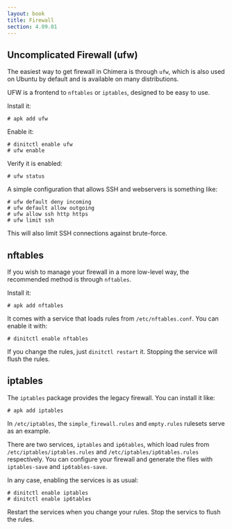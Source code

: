 ```yaml
---
layout: book
title: Firewall
section: 4.09.01
---
```


## Uncomplicated Firewall (ufw)

The easiest way to get firewall in Chimera is through `ufw`, which
is also used on Ubuntu by default and is available on many distributions.

UFW is a frontend to `nftables` or `iptables`, designed to be easy
to use.

Install it:

```
# apk add ufw
```

Enable it:

```
# dinitctl enable ufw
# ufw enable
```

Verify it is enabled:

```
# ufw status
```

A simple configuration that allows SSH and webservers is something like:

```
# ufw default deny incoming
# ufw default allow outgoing
# ufw allow ssh http https
# ufw limit ssh
```

This will also limit SSH connections against brute-force.

## nftables

If you wish to manage your firewall in a more low-level way, the
recommended method is through `nftables`.

Install it:

```
# apk add nftables
```

It comes with a service that loads rules from `/etc/nftables.conf`.
You can enable it with:

```
# dinitctl enable nftables
```

If you change the rules, just `dinitctl restart` it. Stopping the
service will flush the rules.

## iptables

The `iptables` package provides the legacy firewall. You can install
it like:

```
# apk add iptables
```

In `/etc/iptables`, the `simple_firewall.rules` and `empty.rules`
rulesets serve as an example.

There are two services, `iptables` and `ip6tables`, which load rules
from `/etc/iptables/iptables.rules` and `/etc/iptables/ip6tables.rules`
respectively. You can configure your firewall and generate the files
with `iptables-save` and `ip6tables-save`.

In any case, enabling the services is as usual:

```
# dinitctl enable iptables
# dinitctl enable ip6tables
```

Restart the services when you change your rules. Stop the servics to
flush the rules.
